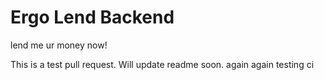 # Ergo Lend Backend
lend me ur money now!

This is a test pull request. Will update readme soon.
again
again
testing ci
